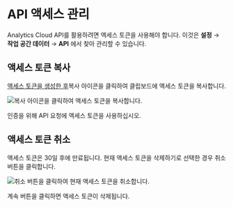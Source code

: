 # API 액세스 관리

Analytics Cloud API를 활용하려면 액세스 토큰을 사용해야 합니다. 이것은 **설정** &rarr; **작업 공간 데이터** &rarr; **API** 에서 찾아 관리할 수 있습니다.

## 액세스 토큰 복사

[액세스 토큰을 생성한 후](../apis/authentication.md)복사 아이콘을 클릭하여 클립보드에 액세스 토큰을 복사합니다.

![복사 아이콘을 클릭하여 액세스 토큰을 복사합니다.](./managing-api-access/images/01.png)

인증을 위해 API 요청에 액세스 토큰을 사용하십시오.

## 액세스 토큰 취소

액세스 토큰은 30일 후에 만료됩니다. 현재 액세스 토큰을 삭제하기로 선택한 경우 취소 버튼을 클릭합니다.

![취소 버튼을 클릭하여 현재 액세스 토큰을 취소합니다.](./managing-api-access/images/02.png)

계속 버튼을 클릭하면 액세스 토큰이 삭제됩니다.
